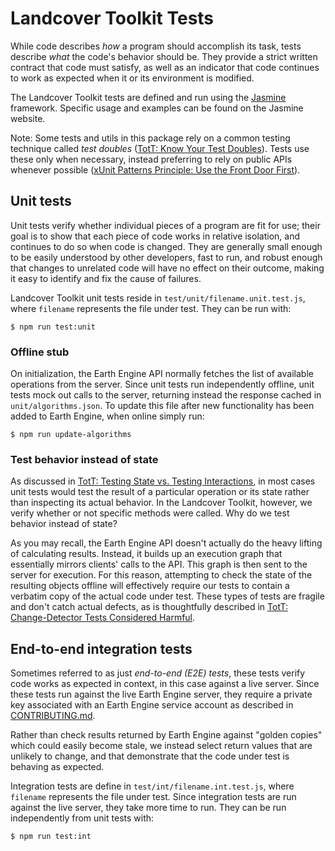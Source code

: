 # Landcover Toolkit Tests

While code describes _how_ a program should accomplish its task, tests describe
_what_ the code's behavior should be. They provide a strict written contract
that code must satisfy, as well as an indicator that code continues to work as
expected when it or its environment is modified.

The Landcover Toolkit tests are defined and run using the [Jasmine][jasmine]
framework. Specific usage and examples can be found on the Jasmine website.

Note: Some tests and utils in this package rely on a common testing technique
called _test doubles_ ([TotT: Know Your Test Doubles][tott-doubles]). Tests use
these only when necessary, instead preferring to rely on public APIs whenever
possible ([xUnit Patterns Principle: Use the Front Door
First][front-door-first]).

## Unit tests

Unit tests verify whether individual pieces of a program are fit for use; their
goal is to show that each piece of code works in relative isolation, and
continues to do so when code is changed. They are generally small enough to be
easily understood by other developers, fast to run, and robust enough that
changes to unrelated code will have no effect on their outcome, making it easy
to identify and fix the cause of failures.

Landcover Toolkit unit tests reside in `test/unit/filename.unit.test.js`, where
`filename` represents the file under test. They can be run with:

    $ npm run test:unit

<!--
  TODO(gino-m): Once CI is set up, describe relationship to tests.
-->

### Offline stub

On initialization, the Earth Engine API normally fetches the list of available
operations from the server. Since unit tests run independently offline, unit
tests mock out calls to the server, returning instead the response cached in
`unit/algorithms.json`. To update this file after new functionality has been
added to Earth Engine, when online simply run:

    $ npm run update-algorithms

### Test behavior instead of state

As discussed in [TotT: Testing State vs. Testing Interactions][tott-state-vs],
in most cases unit tests would test the result of a particular operation or its
state rather than inspecting its actual behavior. In the Landcover Toolkit,
however, we verify whether or not specific methods were called. Why do we test
behavior instead of state?

As you may recall, the Earth Engine API doesn't actually do the heavy lifting of
calculating results. Instead, it builds up an execution graph that essentially
mirrors clients' calls to the API. This graph is then sent to the server for
execution. For this reason, attempting to check the state of the resulting
objects offline will effectively require our tests to contain a verbatim copy
of the actual code under test. These types of tests are fragile and don't catch
actual defects, as is thoughtfully described in [TotT: Change-Detector Tests
Considered Harmful][tott-change-detector].

## End-to-end integration tests

Sometimes referred to as just _end-to-end (E2E) tests_, these tests verify code
works as expected in context, in this case against a live server. Since
these tests run against the live Earth Engine server, they require a private key
associated with an Earth Engine service account as described in
[CONTRIBUTING.md](../CONTRIBUTING.md#testing).

Rather than check results returned by Earth Engine against "golden copies" which
could easily become stale, we instead select return values that are unlikely to
change, and that demonstrate that the code under test is behaving as expected.

Integration tests are define in `test/int/filename.int.test.js`, where
`filename` represents the file under test. Since integration tests are run
against the live server, they take more time to run. They can be run
independently from unit tests with:

    $ npm run test:int

[front-door-first]: http://xunitpatterns.com/Principles%20of%20Test%20Automation.html#Use%20the%20Front%20Door%20First
[jasmine]: https://jasmine.github.io/
[tott-change-detector]: https://testing.googleblog.com/2015/01/testing-on-toilet-change-detector-tests.html
[tott-doubles]: https://testing.googleblog.com/2013/07/testing-on-toilet-know-your-test-doubles.html
[tott-state-vs]: https://testing.googleblog.com/2013/03/testing-on-toilet-testing-state-vs.html

